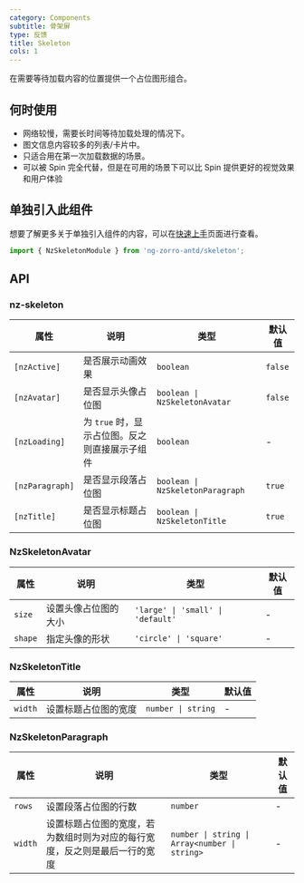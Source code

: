 ```yaml
---
category: Components
subtitle: 骨架屏
type: 反馈
title: Skeleton
cols: 1
---
```


在需要等待加载内容的位置提供一个占位图形组合。

## 何时使用

- 网络较慢，需要长时间等待加载处理的情况下。
- 图文信息内容较多的列表/卡片中。
- 只适合用在第一次加载数据的场景。
- 可以被 Spin 完全代替，但是在可用的场景下可以比 Spin 提供更好的视觉效果和用户体验

## 单独引入此组件

想要了解更多关于单独引入组件的内容，可以在[快速上手](/docs/getting-started/zh#单独引入某个组件)页面进行查看。

```ts
import { NzSkeletonModule } from 'ng-zorro-antd/skeleton';
```

## API

### nz-skeleton

| 属性 | 说明 | 类型 | 默认值 |
| --- | --- | --- | --- |
| `[nzActive]` | 是否展示动画效果 | `boolean` | `false` |
| `[nzAvatar]` | 是否显示头像占位图 | `boolean \| NzSkeletonAvatar` | `false` |
| `[nzLoading]` | 为 `true` 时，显示占位图。反之则直接展示子组件 | `boolean` | - |
| `[nzParagraph]` | 是否显示段落占位图 | `boolean \| NzSkeletonParagraph` | `true` |
| `[nzTitle]` | 是否显示标题占位图 | `boolean \| NzSkeletonTitle` | `true` |

### NzSkeletonAvatar

| 属性 | 说明 | 类型 | 默认值 |
| --- | --- | --- | --- |
| `size` | 设置头像占位图的大小 | `'large' \| 'small' \| 'default'` | - |
| `shape` | 指定头像的形状 | `'circle' \| 'square'` | - |

### NzSkeletonTitle

| 属性 | 说明 | 类型 | 默认值 |
| --- | --- | --- | --- |
| `width` | 设置标题占位图的宽度 | `number \| string` | - |

### NzSkeletonParagraph

| 属性 | 说明 | 类型 | 默认值 |
| --- | --- | --- | --- |
| `rows` | 设置段落占位图的行数 | `number` | - |
| `width` | 设置标题占位图的宽度，若为数组时则为对应的每行宽度，反之则是最后一行的宽度 | `number \| string \| Array<number \| string>` | - |